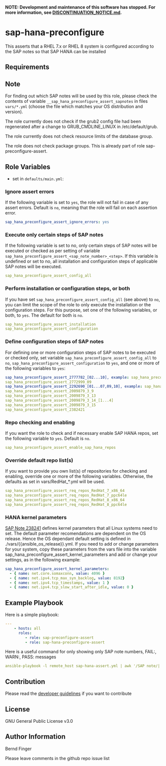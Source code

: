 **NOTE: Development and maintenance of this software has stopped. For more information, see [DISCONTINUATION_NOTICE.md](DISCONTINUATION_NOTICE.md).**

sap-hana-preconfigure
=====================

This asserts that a RHEL 7.x or RHEL 8 system is configured according to the SAP notes so that SAP HANA can be installed

Requirements
------------

Note
----
For finding out which SAP notes will be used by this role, please check the contents of variable `__sap_hana_preconfigure_assert_sapnotes` in files `vars/*.yml` (choose the file which matches your OS distribution and version).

The role currently does not check if the grub2 config file had been regenerated after a change to GRUB_CMDLINE_LINUX in /etc/default/grub.

The role currently does not check resource limits of the database group.

The role does not check package groups. This is already part of role sap-preconfigure-assert.

Role Variables
--------------

- set in `defaults/main.yml`:

### Ignore assert errors
If the following variable is set to `yes`, the role will not fail in case of any assert errors. Default is `no`, meaning that the role will fail on each assertion error.
```yaml
sap_hana_preconfigure_assert_ignore_errors: yes
```

### Execute only certain steps of SAP notes
If the following variable is set to no, only certain steps of SAP notes will be executed or checked as per setting of variable `sap_hana_preconfigure_assert_<sap_note_number>_<step>`. If this variable is undefined or set to no, all installation and configuration steps of applicable SAP notes will be executed.
```yaml
sap_hana_preconfigure_assert_config_all
```

### Perform installation or configuration steps, or both
If you have set `sap_hana_preconfigure_assert_config_all` (see above) to `no`, you can limit the scope of the role to only execute the installation or the configuration steps. For this purpose, set one of the following variables, or both, to `yes`. The default for both is `no`.
```yaml
sap_hana_preconfigure_assert_installation
sap_hana_preconfigure_assert_configuration
```

### Define configuration steps of SAP notes
For defining one or more configuration steps of SAP notes to be executed or checked only, set variable `sap_hana_preconfigure_assert_config_all` to `no`, `sap_hana_preconfigure_assert_configuration` to `yes`, and one or more of the following variables to `yes`:
```yaml
sap_hana_preconfigure_assert_2777782_[02...10], example: sap_hana_preconfigure_assert_2777782_05
sap_hana_preconfigure_assert_2772999_09
sap_hana_preconfigure_assert_2292690_[01...07,09,10], example: sap_hana_preconfigure_assert_2292690_02
sap_hana_preconfigure_assert_2009879_3_9
sap_hana_preconfigure_assert_2009879_3_13
sap_hana_preconfigure_assert_2009879_3_14_[1...4]
sap_hana_preconfigure_assert_2009879_3_15
sap_hana_preconfigure_assert_2382421
```

### Repo checking and enabling
If you want the role to check and if necessary enable SAP HANA repos, set the following variable to `yes`. Default is `no`.
```yaml
sap_hana_preconfigure_assert_enable_sap_hana_repos
```

### Override default repo list(s)
If you want to provide you own list(s) of repositories for checking and enabling, override one or more of the following variables. Otherwise, the defaults as set in vars/RedHat_*.yml will be used.
```yaml
sap_hana_preconfigure_assert_req_repos_RedHat_7_x86_64
sap_hana_preconfigure_assert_req_repos_RedHat_7_ppc64le
sap_hana_preconfigure_assert_req_repos_RedHat_8_x86_64
sap_hana_preconfigure_assert_req_repos_RedHat_8_ppc64le
```

###  HANA kernel parameters
[SAP Note 238241](https://launchpad.support.sap.com/#/notes/238241) defines kernel parameters that all Linux systems need to set.
The default parameter recomendations are dependent on the OS release. Hence the OS dependant default setting is defined in
./vars/{{ansible_os_release}}.yml. If you need to add or change parameters for your system, copy these parameters from the vars file
into the variable sap_hana_preconfigure_assert_kernel_parameters and add or change your settings, as in the following example:

```yaml
sap_hana_preconfigure_assert_kernel_parameters:
  - { name: net.core.somaxconn, value: 4096 }
  - { name: net.ipv4.tcp_max_syn_backlog, value: 8192}
  - { name: net.ipv4.tcp_timestamps, value: 1 }
  - { name: net.ipv4.tcp_slow_start_after_idle, value: 0 }
```

Example Playbook
----------------

Here is a simple playbook:

```yaml
---
    - hosts: all
      roles:
         - role: sap-preconfigure-assert
         - role: sap-hana-preconfigure-assert
```

Here is a useful command for only showing only SAP note numbers, FAIL:, WARN:, PASS: messages
```yaml
ansible-playbook -l remote_host sap-hana-assert.yml | awk '/SAP note/||/FAIL:/||/WARN:/||/PASS:/{sub ("    \"msg\": ", ""); print}'
```

Contribution
------------

Please read the [developer guidelines](./README.DEV.md) if you want to contribute

License
-------

GNU General Public License v3.0

Author Information
------------------

Bernd Finger

Please leave comments in the github repo issue list
